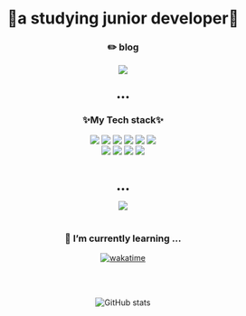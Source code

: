 <h1 align="center">🌱a studying junior developer🌱</h1>


<div align="center">
<h3>✏️ blog</h3>
  <a href="https://seokachu.tistory.com/" target="_blank">
      <img src="https://img.shields.io/badge/TISTORY-EE4E4E?style=for-the-badge&logo=tistory&logoColor=white"/>
  </a>
  <br>
  <br>
   <p>•••</p>
</div>


<div align="center">
  <h3>✨My Tech stack✨</h3>
</div>

<div align="center">
  <img src="https://img.shields.io/badge/html5-E34F26?style=for-the-badge&logo=html5&logoColor=white">
  <img src="https://img.shields.io/badge/css3-1572B6?style=for-the-badge&logo=css3&logoColor=white">
  <img src="https://img.shields.io/badge/Sass-CC6699?style=for-the-badge&logo=Sass&logoColor=white">
  <img src="https://img.shields.io/badge/Tailwind-06B6D4?style=for-the-badge&logo=TailwindCSS&logoColor=white">
  <img src="https://img.shields.io/badge/javascript-F7DF1E?style=for-the-badge&logo=javascript&logoColor=white">
  <img src="https://img.shields.io/badge/typescript-3178C6?style=for-the-badge&logo=typescript&logoColor=white">
  <br>
  <img src="https://img.shields.io/badge/React-61DAFB?style=for-the-badge&logo=React&logoColor=white">
  <img src="https://img.shields.io/badge/Next-000000?style=for-the-badge&logo=React&logoColor=white">
  <img src="https://img.shields.io/badge/Supabase-3FCF8E?style=for-the-badge&logo=Supabase&logoColor=white">
 <!-- <img src="https://img.shields.io/badge/Firebase-FFCA28?style=for-the-badge&logo=Firebase&logoColor=white"> -->
  <img src="https://img.shields.io/badge/jQuery-0769AD?style=for-the-badge&logo=jQuery&logoColor=white">
  <br>
  <br>
  
  <!--
  <img src="https://img.shields.io/badge/figma-F24E1E?style=for-the-badge&logo=figma&logoColor=white">
  <img src="https://img.shields.io/badge/photoshop-31A8FF?style=for-the-badge&logo=adobephotoshop&logoColor=white">
  <img src="https://img.shields.io/badge/illustrator-FF9A00?style=for-the-badge&logo=adobeillustrator&logoColor=white">
  <img src="https://img.shields.io/badge/indesign-FF3366?style=for-the-badge&logo=adobeindesign&logoColor=white">
  <br>
  <img src="https://img.shields.io/badge/premierepro-9999FF?style=for-the-badge&logo=adobepremierepro&logoColor=white">
  <img src="https://img.shields.io/badge/lightroom-31A8FF?style=for-the-badge&logo=adobelightroom&logoColor=white">  -->
</div>
<div align="center">
 <br>
 <p>•••</p>
</div>
<div align="center">
    <a href="https://hits.seeyoufarm.com"><img src="https://hits.seeyoufarm.com/api/count/incr/badge.svg?url=https%3A%2F%2Fgithub.com%2Fseokachu&count_bg=%2379C83D&title_bg=%23555555&icon=&icon_color=%23E7E7E7&title=hits&edge_flat=false"/></a>
</div>

<br>
<!--START_SECTION:waka-->
<div align="center">
  
### 🌱 I’m currently learning ...

  [![wakatime](https://wakatime.com/badge/user/018d22d1-4efa-48c1-8d54-431b2ec4d97b.svg)](https://wakatime.com/@018d22d1-4efa-48c1-8d54-431b2ec4d97b)
</div>
<!--END_SECTION:waka-->

<br>
<br>

<div align="center">
  
  ![GitHub stats](https://github-readme-stats.vercel.app/api?username=seokachu&show_icons=true)

</div>

<br>
<br>



<!--
**seokachu/seokachu** is a ✨ _special_ ✨ repository because its `README.md` (this file) appears on your GitHub profile.

Here are some ideas to get you started:

- 🔭 I’m currently working on ...
- 🌱 I’m currently learning ...
- 👯 I’m looking to collaborate on ...
- 🤔 I’m looking for help with ...
- 💬 Ask me about ...
- 📫 How to reach me: ...
- 😄 Pronouns: ...
- ⚡ Fun fact: ...
-->
